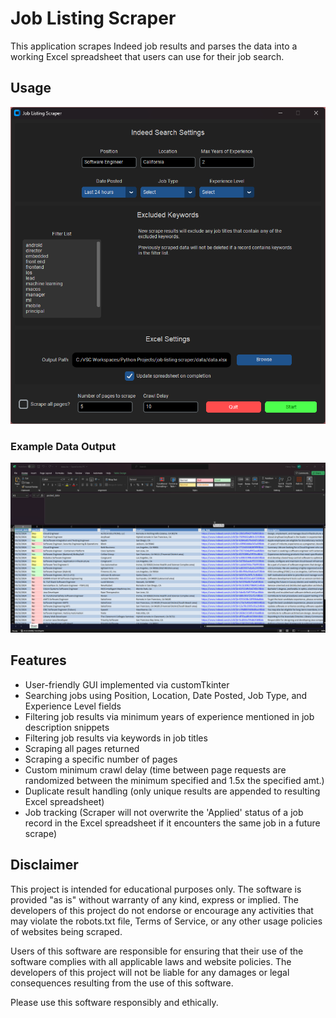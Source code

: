 # Job Listing Scraper

This application scrapes Indeed job results and parses the data into a working Excel spreadsheet that users can use for their job search.

## Usage

![Screenshot of scraper GUI](./screenshots/gui.png)

### Example Data Output

![Screenshot of Excel spreadsheet output](./screenshots/data_output.png)

## Features

- User-friendly GUI implemented via customTkinter
- Searching jobs using Position, Location, Date Posted, Job Type, and Experience Level fields
- Filtering job results via minimum years of experience mentioned in job description snippets
- Filtering job results via keywords in job titles
- Scraping all pages returned
- Scraping a specific number of pages
- Custom minimum crawl delay (time between page requests are randomized between the minimum specified and 1.5x the specified amt.)
- Duplicate result handling (only unique results are appended to resulting Excel spreadsheet)
- Job tracking (Scraper will not overwrite the 'Applied' status of a job record in the Excel spreadsheet if it encounters the same job in a future scrape)

## Disclaimer

This project is intended for educational purposes only. The software is provided "as is" without warranty of any kind, express or implied. The developers of this project do not endorse or encourage any activities that may violate the robots.txt file, Terms of Service, or any other usage policies of websites being scraped.

Users of this software are responsible for ensuring that their use of the software complies with all applicable laws and website policies. The developers of this project will not be liable for any damages or legal consequences resulting from the use of this software.

Please use this software responsibly and ethically.
